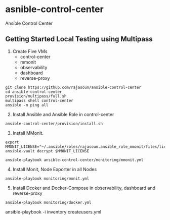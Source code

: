 # asnible-control-center
Ansible Control Center

## Getting Started Local Testing using Multipass

1. Create Five VMs 
    * control-center
    * mmonit
    * observability
    * dashboard
    * reverse-proxy

```
git clone https://github.com/rajasoun/ansible-control-center
cd ansible-control-center
provision/multipass/full.sh
multipass shell control-center
ansible -m ping all
```

2. Install Ansible and Ansible Role in control-center 

```
ansible-control-center/provision/install.sh
```

3. Install MMonit. 
```
export MMONIT_LICENSE="~/.ansible/roles/rajasoun.ansible_role_mmonit/files/license.yml"
ansible-vault decrypt $MMONIT_LICENSE

ansible-playbook ansible-control-center/monitoring/mmonit.yml
```

4. Install Monit, Node Exporter in all Nodes 
```
ansible-playbook monitoring/monit.yml
```

5. Install Dcoker and Docker-Compose in observability, dashboard and reverse-proxy

```
ansible-playbook monitoring/docker.yml
```


ansible-playbook -i inventory createusers.yml